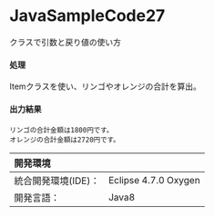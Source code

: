 # JavaSampleCode27
クラスで引数と戻り値の使い方

#### 処理
Itemクラスを使い、リンゴやオレンジの合計を算出。

#### 出力結果  
```
リンゴの合計金額は1800円です。
オレンジの合計金額は2720円です。
```
  
| 開発環境 |  |
|:-|:-|
| 統合開発環境(IDE)： | Eclipse 4.7.0 Oxygen |
| 開発言語： | Java8 |

